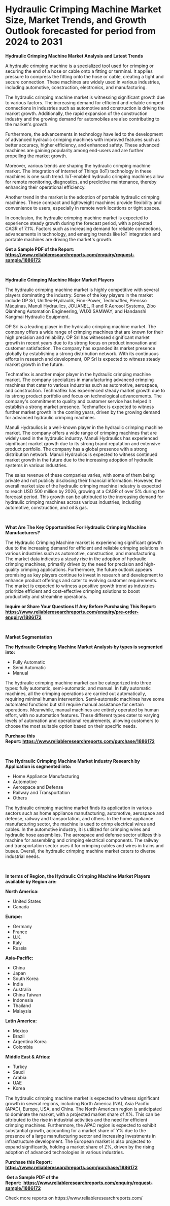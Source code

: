 <p><h1>Hydraulic Crimping Machine Market Size, Market Trends, and Growth Outlook forecasted for period from 2024 to 2031</h1></p><p><strong>Hydraulic Crimping Machine Market Analysis and Latest Trends</strong></p>
<p><p>A hydraulic crimping machine is a specialized tool used for crimping or securing the end of a hose or cable onto a fitting or terminal. It applies pressure to compress the fitting onto the hose or cable, creating a tight and secure connection. These machines are widely used in various industries, including automotive, construction, electronics, and manufacturing.</p><p>The hydraulic crimping machine market is witnessing significant growth due to various factors. The increasing demand for efficient and reliable crimped connections in industries such as automotive and construction is driving the market growth. Additionally, the rapid expansion of the construction industry and the growing demand for automobiles are also contributing to the market's growth.</p><p>Furthermore, the advancements in technology have led to the development of advanced hydraulic crimping machines with improved features such as better accuracy, higher efficiency, and enhanced safety. These advanced machines are gaining popularity among end-users and are further propelling the market growth.</p><p>Moreover, various trends are shaping the hydraulic crimping machine market. The integration of Internet of Things (IoT) technology in these machines is one such trend. IoT-enabled hydraulic crimping machines allow for remote monitoring, diagnostics, and predictive maintenance, thereby enhancing their operational efficiency.</p><p>Another trend in the market is the adoption of portable hydraulic crimping machines. These compact and lightweight machines provide flexibility and convenience to users, especially in remote work locations or tight spaces.</p><p>In conclusion, the hydraulic crimping machine market is expected to experience steady growth during the forecast period, with a projected CAGR of 7.1%. Factors such as increasing demand for reliable connections, advancements in technology, and emerging trends like IoT integration and portable machines are driving the market's growth.</p></p>
<p><strong>Get a Sample PDF of the Report:&nbsp; <a href="https://www.reliableresearchreports.com/enquiry/request-sample/1886172">https://www.reliableresearchreports.com/enquiry/request-sample/1886172</a></strong></p>
<p>&nbsp;</p>
<p><strong>Hydraulic Crimping Machine Major Market Players</strong></p>
<p><p>The hydraulic crimping machine market is highly competitive with several players dominating the industry. Some of the key players in the market include OP Srl, Uniflex-Hydraulik, Finn-Power, Techmaflex, Prensso Máquinas, Manuli Hydraulics, JOUANEL, R and R Aerosol Systems, Zibo Qianheng Automation Engineering, WUXI SAMWAY, and Handanshi Kangmai Hydraulic Equipment.</p><p>OP Srl is a leading player in the hydraulic crimping machine market. The company offers a wide range of crimping machines that are known for their high precision and reliability. OP Srl has witnessed significant market growth in recent years due to its strong focus on product innovation and customer satisfaction. The company has expanded its market presence globally by establishing a strong distribution network. With its continuous efforts in research and development, OP Srl is expected to witness steady market growth in the future.</p><p>Techmaflex is another major player in the hydraulic crimping machine market. The company specializes in manufacturing advanced crimping machines that cater to various industries such as automotive, aerospace, and construction. Techmaflex has experienced steady market growth due to its strong product portfolio and focus on technological advancements. The company's commitment to quality and customer service has helped it establish a strong market presence. Techmaflex is expected to witness further market growth in the coming years, driven by the growing demand for advanced hydraulic crimping machines.</p><p>Manuli Hydraulics is a well-known player in the hydraulic crimping machine market. The company offers a wide range of crimping machines that are widely used in the hydraulic industry. Manuli Hydraulics has experienced significant market growth due to its strong brand reputation and extensive product portfolio. The company has a global presence with a strong distribution network. Manuli Hydraulics is expected to witness continued market growth in the future due to the increasing adoption of hydraulic systems in various industries.</p><p>The sales revenue of these companies varies, with some of them being private and not publicly disclosing their financial information. However, the overall market size of the hydraulic crimping machine industry is expected to reach USD 500 million by 2026, growing at a CAGR of over 5% during the forecast period. This growth can be attributed to the increasing demand for hydraulic crimping machines across various industries, including automotive, construction, and oil & gas.</p></p>
<p>&nbsp;</p>
<p><strong>What Are The Key Opportunities For Hydraulic Crimping Machine Manufacturers?</strong></p>
<p><p>The Hydraulic Crimping Machine market is experiencing significant growth due to the increasing demand for efficient and reliable crimping solutions in various industries such as automotive, construction, and manufacturing. The market data indicates a steady rise in the adoption of hydraulic crimping machines, primarily driven by the need for precision and high-quality crimping applications. Furthermore, the future outlook appears promising as key players continue to invest in research and development to enhance product offerings and cater to evolving customer requirements. The market is expected to witness a positive growth trend as industries prioritize efficient and cost-effective crimping solutions to boost productivity and streamline operations.</p></p>
<p><strong>Inquire or Share Your Questions If Any Before Purchasing This Report: <a href="https://www.reliableresearchreports.com/enquiry/pre-order-enquiry/1886172">https://www.reliableresearchreports.com/enquiry/pre-order-enquiry/1886172</a></strong></p>
<p>&nbsp;</p>
<p><strong>Market Segmentation</strong></p>
<p><strong>The Hydraulic Crimping Machine Market Analysis by types is segmented into:</strong></p>
<p><ul><li>Fully Automatic</li><li>Semi Automatic</li><li>Manual</li></ul></p>
<p><p>The hydraulic crimping machine market can be categorized into three types: fully automatic, semi-automatic, and manual. In fully automatic machines, all the crimping operations are carried out automatically, requiring minimal human intervention. Semi-automatic machines have some automated functions but still require manual assistance for certain operations. Meanwhile, manual machines are entirely operated by human effort, with no automation features. These different types cater to varying levels of automation and operational requirements, allowing customers to choose the most suitable option based on their specific needs.</p></p>
<p><strong>Purchase this Report:&nbsp;<a href="https://www.reliableresearchreports.com/purchase/1886172">https://www.reliableresearchreports.com/purchase/1886172</a></strong></p>
<p>&nbsp;</p>
<p><strong>The Hydraulic Crimping Machine Market Industry Research by Application is segmented into:</strong></p>
<p><ul><li>Home Appliance Manufacturing</li><li>Automotive</li><li>Aerospace and Defense</li><li>Railway and Transportation</li><li>Others</li></ul></p>
<p><p>The hydraulic crimping machine market finds its application in various sectors such as home appliance manufacturing, automotive, aerospace and defense, railway and transportation, and others. In the home appliance manufacturing sector, the machine is used to crimp electrical wires and cables. In the automotive industry, it is utilized for crimping wires and hydraulic hose assemblies. The aerospace and defense sector utilizes this machine for assembling and crimping electrical components. The railway and transportation sector uses it for crimping cables and wires in trains and buses. Overall, the hydraulic crimping machine market caters to diverse industrial needs.</p></p>
<p>&nbsp;</p>
<p><strong>In terms of Region, the Hydraulic Crimping Machine Market Players available by Region are:</strong></p>
<p>
    <p> <strong> North America: </strong>
        <ul>
            <li>United States</li>
            <li>Canada</li>
        </ul>
        </p> 
    <p> <strong> Europe: </strong>
        <ul>
            <li>Germany</li>
            <li>France</li>
            <li>U.K.</li>
            <li>Italy</li>
            <li>Russia</li>
        </ul>
        </p> 
    <p> <strong> Asia-Pacific: </strong>
        <ul>
            <li>China</li>
            <li>Japan</li>
            <li>South Korea</li>
            <li>India</li>
            <li>Australia</li>
            <li>China Taiwan</li>
            <li>Indonesia</li>
            <li>Thailand</li>
            <li>Malaysia</li>
        </ul>
        </p> 
    <p> <strong> Latin America: </strong>
        <ul>
            <li>Mexico</li>
            <li>Brazil</li>
            <li>Argentina Korea</li>
            <li>Colombia</li>
        </ul>
        </p> 
    <p> <strong> Middle East & Africa: </strong>
        <ul>
            <li>Turkey</li>
            <li>Saudi</li>
            <li>Arabia</li>
            <li>UAE</li>
            <li>Korea</li>
        </ul>
    </p>
    </p>
<p><p>The hydraulic crimping machine market is expected to witness significant growth in several regions, including North America (NA), Asia Pacific (APAC), Europe, USA, and China. The North American region is anticipated to dominate the market, with a projected market share of X%. This can be attributed to the rise in industrial activities and the need for efficient crimping machines. Furthermore, the APAC region is expected to exhibit substantial growth, accounting for a market share of Y% due to the presence of a large manufacturing sector and increasing investments in infrastructure development. The European market is also projected to expand significantly, holding a market share of Z%, driven by the rising adoption of advanced technologies in various industries.</p></p>
<p><strong>Purchase this Report: <a href="https://www.reliableresearchreports.com/purchase/1886172">https://www.reliableresearchreports.com/purchase/1886172</a></strong></p>
<p>&nbsp;<strong>Get a Sample PDF of the Report:&nbsp;&nbsp;<a href="https://www.reliableresearchreports.com/enquiry/request-sample/1886172">https://www.reliableresearchreports.com/enquiry/request-sample/1886172</a></strong></p>
<p><strong></strong></p>
<p>Check more reports on https://www.reliableresearchreports.com/</p>